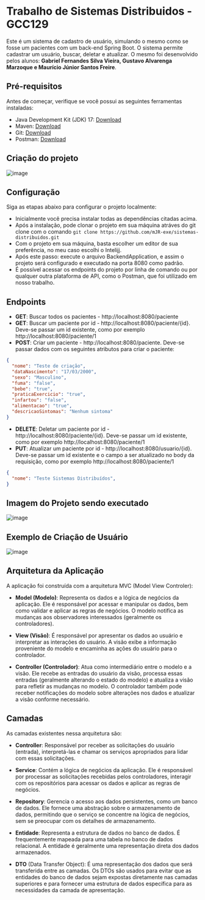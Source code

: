# Trabalho de Sistemas Distribuidos - GCC129
Este é um sistema de cadastro de usuário, simulando o mesmo como se fosse um pacientes com um back-end Spring Boot. O sistema permite cadastrar um usuário, buscar, deletar e atualizar. O mesmo foi desenvolvido pelos alunos: **Gabriel Fernandes Silva Vieira, Gustavo Alvarenga Marzoque e Maurício Júnior Santos Freire**.

## Pré-requisitos

Antes de começar, verifique se você possui as seguintes ferramentas instaladas:

- Java Development Kit (JDK) 17: [Download](https://www.openlogic.com/openjdk-downloads)
- Maven: [Download](https://maven.apache.org/download.cgi)
- Git: [Download](https://git-scm.com/downloads)
- Postman: [Download](https://www.postman.com/downloads/)

## Criação do projeto
  ![image](https://github.com/mJR-exe/sistemas-distribuidos/assets/55205777/69aa22c1-87f5-4c94-ae7b-9d2b6be8345a)

## Configuração

Siga as etapas abaixo para configurar o projeto localmente:
- Inicialmente você precisa instalar todas as dependências citadas acima.
- Após a instalação, pode clonar o projeto em sua máquina atráves do git clone com o comando `git clone https://github.com/mJR-exe/sistemas-distribuidos.git`
- Com o projeto em sua máquina, basta escolher um editor de sua preferência, no meu caso escolhi o Intelijj.
- Após este passo: execute o arquivo BackendApplication, e assim o projeto será configurado e executado na porta 8080 como padrão.
- É possível acessar os endpoints do projeto por linha de comando ou por qualquer outra plataforma de API, como o Postman, que foi utilizado em nosso trabalho.

## Endpoints
- **GET**: Buscar todos os pacientes - http://localhost:8080/paciente
- **GET**: Buscar um paciente por id - http://localhost:8080/paciente/{id}. Deve-se passar um id existente, como por exemplo http://localhost:8080/paciente/1
- **POST**: Criar um paciente - http://localhost:8080/paciente. Deve-se passar dados com os seguintes atributos para criar o paciente:
```json
{
  "nome": "Teste de criação",
  "dataNascimento": "17/03/2000",
  "sexo": "Masculino",
  "fuma": "false",
  "bebe": "true",
  "praticaExercicio": "true",
  "infartou": "false",
  "alimentacao": "true",
  "descricaoSintomas": "Nenhum sintoma"
}
```
- **DELETE**: Deletar um paciente por id - http://localhost:8080/paciente/{id}. Deve-se passar um id existente, como por exemplo http://localhost:8080/paciente/1
- **PUT**: Atualizar um paciente por id - http://localhost:8080/usuario/{id}. Deve-se passar um id existente e o campo a ser atualizado no body da requisição, como por exemplo http://localhost:8080/paciente/1
```json
{
  "nome": "Teste Sistemas Distribuídos",
}
```

## Imagem do Projeto sendo executado
![image](https://github.com/mJR-exe/sistemas-distribuidos/assets/55205777/e74777f6-de06-4311-8bed-1b42d024d53d)

## Exemplo de Criação de Usuário
![image](https://github.com/mJR-exe/sistemas-distribuidos/assets/55205777/60d4c0c5-24d5-47f6-8078-690745228969)

## Arquitetura da Aplicação
A aplicação foi construída com a arquitetura MVC (Model View Controler):

- **Model (Modelo)**:
Representa os dados e a lógica de negócios da aplicação. Ele é responsável por acessar e manipular os dados, bem como validar e aplicar as regras de negócios. O modelo notifica as mudanças aos observadores interessados (geralmente os controladores).

- **View (Visão)**: 
É responsável por apresentar os dados ao usuário e interpretar as interações do usuário. A visão exibe a informação proveniente do modelo e encaminha as ações do usuário para o controlador.

- **Controller (Controlador)**:
Atua como intermediário entre o modelo e a visão. Ele recebe as entradas do usuário da visão, processa essas entradas (geralmente alterando o estado do modelo) e atualiza a visão para refletir as mudanças no modelo. O controlador também pode receber notificações do modelo sobre alterações nos dados e atualizar a visão conforme necessário.

## Camadas
As camadas existentes nessa arquitetura são: 

- **Controller**:
Responsável por receber as solicitações do usuário (entrada), interpretá-las e chamar os serviços apropriados para lidar com essas solicitações.

- **Service**:
Contém a lógica de negócios da aplicação. Ele é responsável por processar as solicitações recebidas pelos controladores, interagir com os repositórios para acessar os dados e aplicar as regras de negócios.

- **Repository**:
Gerencia o acesso aos dados persistentes, como um banco de dados. Ele fornece uma abstração sobre o armazenamento de dados, permitindo que o serviço se concentre na lógica de negócios, sem se preocupar com os detalhes de armazenamento.

- **Entidade**:
Representa a estrutura de dados no banco de dados. É frequentemente mapeada para uma tabela no banco de dados relacional. A entidade é geralmente uma representação direta dos dados armazenados.

- **DTO** (Data Transfer Object):
É uma representação dos dados que será transferida entre as camadas. Os DTOs são usados para evitar que as entidades do banco de dados sejam expostas diretamente nas camadas superiores e para fornecer uma estrutura de dados específica para as necessidades da camada de apresentação.
